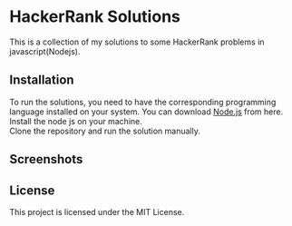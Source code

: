 <!-- @format -->

# HackerRank Solutions

This is a collection of my solutions to some HackerRank problems in javascript(Nodejs).

## Installation

To run the solutions, you need to have the corresponding programming language installed on your system.
You can download [Node.js](https://nodejs.org/en) from here. <br>
Install the node js on your machine. <br>
Clone the repository and run the solution manually.

## Screenshots

## License

This project is licensed under the MIT License.
